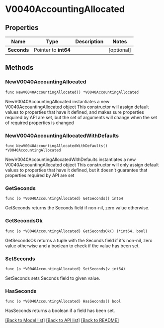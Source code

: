 # V0040AccountingAllocated

## Properties

Name | Type | Description | Notes
------------ | ------------- | ------------- | -------------
**Seconds** | Pointer to **int64** |  | [optional] 

## Methods

### NewV0040AccountingAllocated

`func NewV0040AccountingAllocated() *V0040AccountingAllocated`

NewV0040AccountingAllocated instantiates a new V0040AccountingAllocated object
This constructor will assign default values to properties that have it defined,
and makes sure properties required by API are set, but the set of arguments
will change when the set of required properties is changed

### NewV0040AccountingAllocatedWithDefaults

`func NewV0040AccountingAllocatedWithDefaults() *V0040AccountingAllocated`

NewV0040AccountingAllocatedWithDefaults instantiates a new V0040AccountingAllocated object
This constructor will only assign default values to properties that have it defined,
but it doesn't guarantee that properties required by API are set

### GetSeconds

`func (o *V0040AccountingAllocated) GetSeconds() int64`

GetSeconds returns the Seconds field if non-nil, zero value otherwise.

### GetSecondsOk

`func (o *V0040AccountingAllocated) GetSecondsOk() (*int64, bool)`

GetSecondsOk returns a tuple with the Seconds field if it's non-nil, zero value otherwise
and a boolean to check if the value has been set.

### SetSeconds

`func (o *V0040AccountingAllocated) SetSeconds(v int64)`

SetSeconds sets Seconds field to given value.

### HasSeconds

`func (o *V0040AccountingAllocated) HasSeconds() bool`

HasSeconds returns a boolean if a field has been set.


[[Back to Model list]](../README.md#documentation-for-models) [[Back to API list]](../README.md#documentation-for-api-endpoints) [[Back to README]](../README.md)


